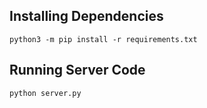 ## Installing Dependencies

`python3 -m pip install -r requirements.txt`

## Running Server Code

`python server.py`
